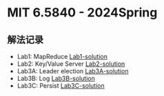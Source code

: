 # MIT 6.5840 - 2024Spring

## 解法记录

- Lab1: MapReduce [Lab1-solution](solution/Lab1-solution.md)
- Lab2: Key/Value Server [Lab2-solution](solution/Lab2-solution.md)
- Lab3A: Leader election [Lab3A-solution](solution/Lab3A-solution.md)
- Lab3B: Log [Lab3B-solution](solution/Lab3B-solution.md)
- Lab3C: Persist [Lab3C-solution](solution/Lab3C-solution.md)
